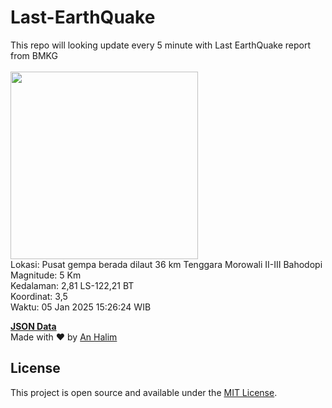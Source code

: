 # Last-EarthQuake
This repo will looking update every 5 minute with Last EarthQuake report from BMKG
<br>
<br>
<img src="undefined" width="300"/>
<br>
Lokasi: Pusat gempa berada dilaut 36 km Tenggara Morowali  II-III Bahodopi <br>
Magnitude: 5 Km <br>
Kedalaman: 2,81 LS-122,21 BT <br>
Koordinat: 3,5 <br>
Waktu: 05 Jan 2025 15:26:24 WIB <br>

<a href="./data/data.json">**JSON Data**</a>
<br>
Made with ❤️ by <a href="https://github.com/an-halim">An Halim</a>
## License

This project is open source and available under the [MIT License](LICENSE).
